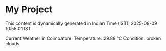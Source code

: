 # My Project

This content is dynamically generated in Indian Time (IST): 2025-08-09 10:55:01 IST


Current Weather in Coimbatore:
Temperature: 29.88 °C
Condition: broken clouds
